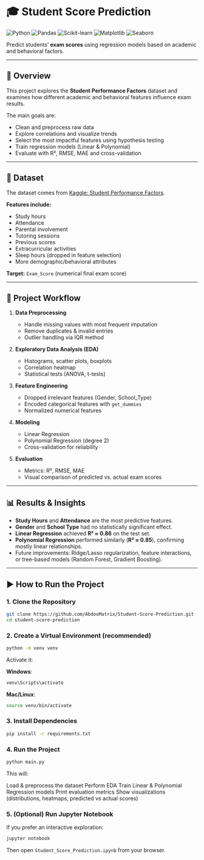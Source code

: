 # 🎓 Student Score Prediction

![Python](https://img.shields.io/badge/Python-3.9+-blue.svg)
![Pandas](https://img.shields.io/badge/Pandas-Data%20Analysis-yellow.svg)
![Scikit-learn](https://img.shields.io/badge/Scikit--learn-Machine%20Learning-orange.svg)
![Matplotlib](https://img.shields.io/badge/Matplotlib-Visualization-green.svg)
![Seaborn](https://img.shields.io/badge/Seaborn-EDA-teal.svg)

Predict students’ **exam scores** using regression models based on academic and behavioral factors.

---

## 📌 Overview
This project explores the **Student Performance Factors** dataset and examines how different academic and behavioral features influence exam results.  

The main goals are:
- Clean and preprocess raw data  
- Explore correlations and visualize trends  
- Select the most impactful features using hypothesis testing  
- Train regression models (Linear & Polynomial)  
- Evaluate with R², RMSE, MAE and cross-validation  

---

## 📂 Dataset

The dataset comes from [Kaggle: Student Performance Factors](https://www.kaggle.com/datasets/lainguyn123/student-performance-factors).  

**Features include:**

- Study hours  
- Attendance  
- Parental involvement  
- Tutoring sessions  
- Previous scores  
- Extracurricular activities  
- Sleep hours (dropped in feature selection)  
- More demographic/behavioral attributes  

**Target:** `Exam_Score` (numerical final exam score)

---

## 🔑 Project Workflow

1. **Data Preprocessing**
   - Handle missing values with most frequent imputation  
   - Remove duplicates & invalid entries  
   - Outlier handling via IQR method  

2. **Exploratory Data Analysis (EDA)**
   - Histograms, scatter plots, boxplots  
   - Correlation heatmap  
   - Statistical tests (ANOVA, t-tests)  

3. **Feature Engineering**
   - Dropped irrelevant features (Gender, School_Type)  
   - Encoded categorical features with `get_dummies`  
   - Normalized numerical features  

4. **Modeling**
   - Linear Regression  
   - Polynomial Regression (degree 2)  
   - Cross-validation for reliability  

5. **Evaluation**
   - Metrics: R², RMSE, MAE  
   - Visual comparison of predicted vs. actual exam scores  

---

## 📊 Results & Insights

- **Study Hours** and **Attendance** are the most predictive features.  
- **Gender** and **School Type** had no statistically significant effect.  
- **Linear Regression** achieved **R² ≈ 0.86** on the test set.  
- **Polynomial Regression** performed similarly (**R² ≈ 0.85**), confirming mostly linear relationships.  
- Future improvements: Ridge/Lasso regularization, feature interactions, or tree-based models (Random Forest, Gradient Boosting).  

---

## ▶️ How to Run the Project

### 1. Clone the Repository

```bash
git clone https://github.com/AbdooMatrix/Student-Score-Prediction.git
cd student-score-prediction
````

### 2. Create a Virtual Environment (recommended)

```bash
python -m venv venv
```

Activate it:

 **Windows**:

  ```bash
  venv\Scripts\activate
  ```

 **Mac/Linux**:

  ```bash
  source venv/bin/activate
  ```

### 3. Install Dependencies

```bash
pip install -r requirements.txt
```

### 4. Run the Project

```bash
python main.py
```

This will:

Load & preprocess the dataset
Perform EDA
Train Linear & Polynomial Regression models
Print evaluation metrics
Show visualizations (distributions, heatmaps, predicted vs actual scores)

### 5. (Optional) Run Jupyter Notebook

If you prefer an interactive exploration:

```bash
jupyter notebook
```

Then open `Student_Score_Prediction.ipynb` from your browser.
